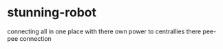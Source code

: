 # stunning-robot
connecting all in one place with there own power to centrallies there pee-pee connection
